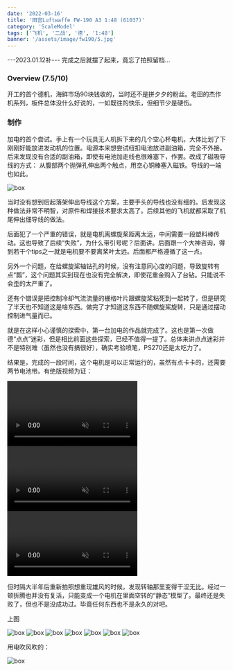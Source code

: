 ```yaml
---
date: '2022-03-16'
title: '田宫Luftwaffe FW-190 A3 1:48 (61037)'
category: 'ScaleModel'
tags: ['飞机', '二战', '德', '1:48']
banner: '/assets/image/fw190/5.jpg'
---
```


---2023.01.12补---
完成之后就摆了起来，竟忘了拍照留档...

### Overview (7.5/10)

开工的首个德机，海鲜市场90块钱收的，当时还不是拼夕夕的粉丝。老田的杰作机系列，板件总体没什么好说的，一如既往的快乐，但细节少是硬伤。

### 制作

加电的首个尝试。手上有一个玩具无人机拆下来的几个空心杯电机，大体比划了下刚刚好能放进发动机的位置。电源本来想尝试纽扣电池放进副油箱，完全不外接。后来发现没有合适的副油箱，即使有电池加走线也很难塞下，作罢。改成了磁吸导线的方式： 从腹部两个抛弹孔伸出两个触点，用空心铜棒塞入磁铁。导线的一端也如此。

![box](/assets/image/fw190/wire.jpg)

当时没有想到后起落架伸出导线这个方案，主要手头的导线也没有细的。后发现这种做法非常不明智，对原件和焊接技术要求太高了。后续其他的飞机就都采取了机尾伸出细导线的做法。

后面犯了一个严重的错误，就是电机离螺旋桨距离太远，中间需要一段塑料棒传动。这也导致了后续“失败”，为什么带引号呢？后面讲。后面跟一个大神咨询，得到若干个tips之一就是电机要不要离桨叶太远。后面都严格遵循了这一点。

另外一个问题，在给螺旋桨轴钻孔的时候，没有注意同心度的问题，导致旋转有点“瓢”，这个问题其实到现在也没有完全解决，即使花重金购入了台钻。只能说不会歪的太严重了。

还有个错误是把控制冷却气流流量的栅格叶片跟螺旋桨粘死到一起转了，但是研究了半天也不知道这是啥东西。做完了才知道这东西不随螺旋桨旋转，只是通过摆动控制进气量而已。

就是在这样小心谨慎的探索中，第一台加电的作品就完成了。这也是第一次做德“点点”迷彩，但是相比前面这些探索，已经不值得一提了。总体来讲点点迷彩并不是特别难（虽然也没有搞很好），确实考验喷笔，PS270还是太吃力了。

结果是，完成的一段时间，这个电机是可以正常运行的，虽然有点卡卡的，还需要两节电池带。有绝版视频为证：

<video src="/assets/image/fw190/1.mp4" controls autoplay muted loop></video>
<video src="/assets/image/fw190/2.mp4" controls autoplay muted loop></video>
<video src="/assets/image/fw190/3.mp4" controls autoplay muted loop></video>

但时隔大半年后重新拍照想重现雄风的时候，发现转轴那里变得干涩无比。经过一顿折腾也并没有复活，只能变成一个电机在里面空转的“静态”模型了。最终还是失败了，但也不是没成功过。毕竟任何东西也不是永久的对吧。

上图

![box](/assets/image/fw190/1.jpg)
![box](/assets/image/fw190/2.jpg)
![box](/assets/image/fw190/3.jpg)
![box](/assets/image/fw190/4.jpg)
![box](/assets/image/fw190/5.jpg)
![box](/assets/image/fw190/6.jpg)
![box](/assets/image/fw190/7.jpg)

用电吹风吹的：

![box](/assets/image/fw190/8.jpg)
